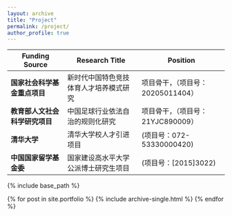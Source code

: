 ```yaml
---
layout: archive
title: "Project"
permalink: /project/
author_profile: true
---
```


|**Funding Source**|**Research Title**|**Position**|
|----------|------------|-----|
| **国家社会科学基金重点项目** | 新时代中国特色竞技体育人才培养模式研究 | 项目骨干，（项目号：20205011404）|
| **教育部人文社会科学研究项目** | 中国足球行业依法自治的规则化研究 | 项目骨干，（项目号：21YJC890009）|
| **清华大学** | 清华大学校人才引进项目 | (项目号：072-53330000420)|
| **中国国家留学基金委** | 国家建设高水平大学公派博士研究生项目 | (项目号：[2015]3022)|


{% include base_path %}

{% for post in site.portfolio %}
  {% include archive-single.html %}
{% endfor %}


